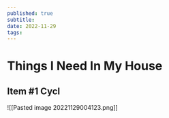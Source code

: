 ```yaml
---
published: true
subtitle: 
date: 2022-11-29
tags: 
---
```


# Things I Need In My House


## Item #1 Cycl
![[Pasted image 20221129004123.png]]